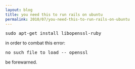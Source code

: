 ```yaml
---
layout: blog
title: you need this to run rails on ubuntu
permalink: 2010/07/you-need-this-to-run-rails-on-ubuntu
---
```


<pre>
sudo apt-get install libopenssl-ruby
</pre><p>
in order to combat this error:</p>
<pre>
no such file to load -- openssl
</pre><p>
be forewarned.</p>
